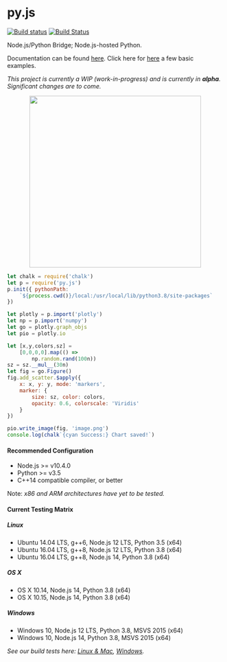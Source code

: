 # py.js

[![Build status](https://ci.appveyor.com/api/projects/status/e21hoqmy6lgre65w/branch/testing?svg=true)](https://ci.appveyor.com/project/savearray2/py-js/branch/testing) [![Build Status](https://travis-ci.org/savearray2/py.js.svg?branch=master)](https://travis-ci.org/savearray2/py.js)

Node.js/Python Bridge; Node.js-hosted Python.

Documentation can be found [here](https://savearray2.github.io/py.js/).
Click here for [here](examples/README.md) a few basic examples.

*This project is currently a WIP (work-in-progress) and is currently in **alpha**. Significant changes are to come.*

<p align="center"><img src="https://savearray2.github.io/py.js/static/1.png" height="400" /></p>

```js
let chalk = require('chalk')
let p = require('py.js')
p.init({ pythonPath: 
	`${process.cwd()}/local:/usr/local/lib/python3.8/site-packages`
})

let plotly = p.import('plotly')
let np = p.import('numpy')
let go = plotly.graph_objs
let pio = plotly.io

let [x,y,colors,sz] = 
	[0,0,0,0].map(() => 
		np.random.rand(100n))
sz = sz.__mul__(30n)
let fig = go.Figure()
fig.add_scatter.$apply({
	x: x, y: y, mode: 'markers',
	marker: {
		size: sz, color: colors,
		opacity: 0.6, colorscale: 'Viridis'
	}
})

pio.write_image(fig, 'image.png')
console.log(chalk`{cyan Success:} Chart saved!`)
```

#### Recommended Configuration

* Node.js >= v10.4.0
* Python >= v3.5
* C++14 compatible compiler, or better

Note: *x86 and ARM architectures have yet to be tested.*

#### Current Testing Matrix

##### Linux
* Ubuntu 14.04 LTS, g++6, Node.js 12 LTS, Python 3.5 (x64)
* Ubuntu 16.04 LTS, g++8, Node.js 12 LTS, Python 3.8 (x64)
* Ubuntu 16.04 LTS, g++8, Node.js 14, Python 3.8 (x64)

##### OS X
* OS X 10.14, Node.js 14, Python 3.8 (x64)
* OS X 10.15, Node.js 14, Python 3.8 (x64)

##### Windows
* Windows 10, Node.js 12 LTS, Python 3.8, MSVS 2015 (x64)
* Windows 10, Node.js 14, Python 3.8, MSVS 2015 (x64)

*See our build tests here: [Linux & Mac](https://travis-ci.org/savearray2/py.js), [Windows](https://ci.appveyor.com/project/savearray2/py-js).*

